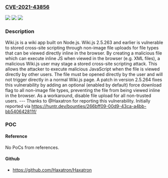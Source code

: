 ### [CVE-2021-43856](https://cve.mitre.org/cgi-bin/cvename.cgi?name=CVE-2021-43856)
![](https://img.shields.io/static/v1?label=Product&message=wiki&color=blue)
![](https://img.shields.io/static/v1?label=Version&message=n%2Fa&color=blue)
![](https://img.shields.io/static/v1?label=Vulnerability&message=CWE-79%3A%20Improper%20Neutralization%20of%20Input%20During%20Web%20Page%20Generation%20('Cross-site%20Scripting')&color=brighgreen)

### Description

Wiki.js is a wiki app built on Node.js. Wiki.js 2.5.263 and earlier is vulnerable to stored cross-site scripting through non-image file uploads for file types that can be viewed directly inline in the browser. By creating a malicious file which can execute inline JS when viewed in the browser (e.g. XML files), a malicious Wiki.js user may stage a stored cross-site scripting attack. This allows the attacker to execute malicious JavaScript when the file is viewed directly by other users. The file must be opened directly by the user and will not trigger directly in a normal Wiki.js page. A patch in version 2.5.264 fixes this vulnerability by adding an optional (enabled by default) force download flag to all non-image file types, preventing the file from being viewed inline in the browser. As a workaround, disable file upload for all non-trusted users. --- Thanks to @Haxatron for reporting this vulnerability. Initially reported via https://huntr.dev/bounties/266bff09-00d9-43ca-a4bb-bb540642811f/

### POC

#### Reference
No PoCs from references.

#### Github
- https://github.com/Haxatron/Haxatron

